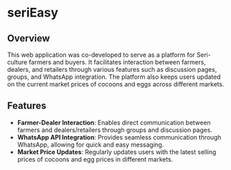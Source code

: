 # seriEasy

## Overview
This web application was co-developed to serve as a platform for Seri-culture farmers and buyers. It facilitates interaction between farmers, dealers, and retailers through various features such as discussion pages, groups, and WhatsApp integration. The platform also keeps users updated on the current market prices of cocoons and eggs across different markets.

## Features
- **Farmer-Dealer Interaction**: Enables direct communication between farmers and dealers/retailers through groups and discussion pages.
- **WhatsApp API Integration**: Provides seamless communication through WhatsApp, allowing for quick and easy messaging.
- **Market Price Updates**: Regularly updates users with the latest selling prices of cocoons and egg prices in different markets.
